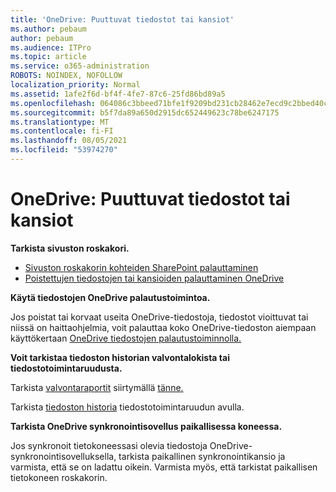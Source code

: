 ```yaml
---
title: 'OneDrive: Puuttuvat tiedostot tai kansiot'
ms.author: pebaum
author: pebaum
ms.audience: ITPro
ms.topic: article
ms.service: o365-administration
ROBOTS: NOINDEX, NOFOLLOW
localization_priority: Normal
ms.assetid: 1afe2f6d-bf4f-4fe7-87c6-25fd86bd89a5
ms.openlocfilehash: 064086c3bbeed71bfe1f9209bd231cb28462e7ecd9c2bbed40c4716392eabe72
ms.sourcegitcommit: b5f7da89a650d2915dc652449623c78be6247175
ms.translationtype: MT
ms.contentlocale: fi-FI
ms.lasthandoff: 08/05/2021
ms.locfileid: "53974270"
---
```

# <a name="onedrive-missing-files-or-folders"></a>OneDrive: Puuttuvat tiedostot tai kansiot

**Tarkista sivuston roskakori.**

- [Sivuston roskakorin kohteiden SharePoint palauttaminen](https://support.microsoft.com/office/restore-items-in-the-recycle-bin-that-were-deleted-from-sharepoint-or-teams-6df466b6-55f2-4898-8d6e-c0dff851a0be)
- [Poistettujen tiedostojen tai kansioiden palauttaminen OneDrive](https://support.office.com/article/Restore-deleted-files-or-folders-in-OneDrive-949ada80-0026-4db3-a953-c99083e6a84f)


**Käytä tiedostojen OneDrive palautustoimintoa.** 

Jos poistat tai korvaat useita OneDrive-tiedostoja, tiedostot vioittuvat tai niissä on haittaohjelmia, voit palauttaa koko OneDrive-tiedoston aiempaan käyttökertaan [OneDrive tiedostojen palautustoiminnolla.](https://support.office.com/article/Restore-your-OneDrive-fa231298-759d-41cf-bcd0-25ac53eb8a15)


**Voit tarkistaa tiedoston historian valvontalokista tai tiedostotoimintaruudusta.**

Tarkista [valvontaraportit](https://docs.microsoft.com/microsoft-365/compliance/search-the-audit-log-in-security-and-compliance) siirtymällä [tänne.](https://sip.protection.office.com/)


Tarkista [tiedoston historia](https://support.office.com/article/File-activity-in-a-document-library-6105ecda-1dd0-4f6f-9542-102bf5c0ffe0) tiedostotoimintaruudun avulla.


**Tarkista OneDrive synkronointisovellus paikallisessa koneessa.**

Jos synkronoit tietokoneessasi olevia tiedostoja OneDrive-synkronointisovelluksella, tarkista paikallinen synkronointikansio ja varmista, että se on ladattu oikein. Varmista myös, että tarkistat paikallisen tietokoneen roskakorin.

